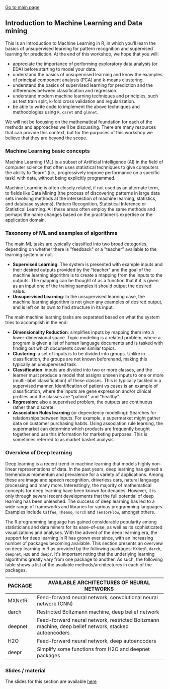 [Go to main page](../README.md)

## Introduction to Machine Learning and Data mining

This is an Introduction to Machine Learning in R, in which you'll learn the basics of unsupervised learning for pattern recognition and supervised learning for prediction. At the end of this workshop, we hope that you will:
- appreciate the importance of performing exploratory data analysis (or EDA) before starting to model your data.
- understand the basics of unsupervised learning and know the examples of principal component analysis (PCA) and k-means clustering.
- understand the basics of supervised learning for prediction and the differences between classification and regression.
- understand modern machine learning techniques and principles, such as test train split, k-fold cross validation and regularization.
- be able to write code to implement the above techniques and methodologies using `R`, `caret` and `glmnet`.

We will not be focusing on the mathematical foundation for each of the methods and approaches we'll be discussing. There are many resources that can provide this context, but for the purposes of this workshop we believe that they are beyond the scope.

### Machine Learning basic concepts

Machine Learning (ML) is a subset of Artificial Intelligence (AI) in the field of computer science that often uses statistical techniques to give computers the ability to “learn” (i.e., progressively improve performance on a specific task) with data, without being explicitly programmed.

Machine Learning is often closely related, if not used as an alternate term, to fields like Data Mining (the process of discovering patterns in large data sets involving methods at the intersection of machine learning, statistics, and database systems), Pattern Recognition, Statistical Inference or Statistical Learning. All these areas often employ the same methods and perhaps the name changes based on the practitioner’s expertise or the application domain.


### Taxonomy of ML and examples of algorithms

The main ML tasks are typically classified into two broad categories, depending on whether there is "feedback" or a "teacher" available to the learning system or not.

- **Supervised Learning**: The system is presented with example inputs and their desired outputs provided by the “teacher” and the goal of the machine learning algorithm is to create a mapping from the inputs to the outputs. The mapping can be thought of as a function that if it is given as an input one of the training samples it should output the desired value.
- **Unsupervised Learning**: In the unsupervised learning case, the machine learning algorithm is not given any examples of desired output, and is left on its own to find structure in its input.

The main machine learning tasks are separated based on what the system tries to accomplish in the end:
- **Dimensionality Reduction**: simplifies inputs by mapping them into a lower-dimensional space. Topic modeling is a related problem, where a program is given a list of human language documents and is tasked with finding out which documents cover similar topics.
- **Clustering**: a set of inputs is to be divided into groups. Unlike in classification, the groups
are not known beforehand, making this typically an unsupervised task.
- **Classification**: inputs are divided into two or more classes, and the learner must produce a model that assigns unseen inputs to one or more (multi-label classification) of these classes. This is typically tackled in a supervised manner. Identification of patient vs cases is an example of classification, where the inputs are gene expression and/or clinical profiles and the classes are "patient" and "healthy".
- **Regression**: also a supervised problem, the outputs are continuous rather than discrete.
- **Association Rules learning** (or dependency modelling): Searches for relationships between inputs. For example, a supermarket might gather data on customer purchasing habits. Using association rule learning, the supermarket can determine which products are frequently bought together and use this information for marketing purposes. This is sometimes referred to as market basket analysis.

### Overview of Deep learning

Deep learning is a recent trend in machine learning that models highly non-linear representations of data. In the past years, deep learning has gained a tremendous momentum and prevalence for a variety of applications. Among these are image and speech recognition, driverless cars, natural language processing and many more. Interestingly, the majority of mathematical concepts for deep learning have been known for decades. However, it is only through several recent developments that the full potential of deep learning has been unleashed. The success of deep learning has led to a wide range of frameworks and libraries for various programming languages. Examples include `Caffee`, `Theano`, `Torch` and `TensorFlow`, amongst others.

The R programming language has gained considerable popularity among statisticians and data miners for its ease-of-use, as well as its sophisticated visualizations and analyses. With the advent of the deep learning era, the support for deep learning in R has grown ever since, with an increasing number of packages becoming available. This section presents an overview on deep learning in R as provided by the following packages: `MXNetR`, `darch`, `deepnet`, `H2O` and `deepr`. It's important noting that the underlying learning algorithms greatly vary from one package to another. As such, the following table shows a list of the available methods/architectures in each of the packages.

| PACKAGE | AVAILABLE ARCHITECTURES OF NEURAL NETWORKS |
|---------|--------------------------------------------|
| MXNetR | Feed-forward neural network, convolutional neural network (CNN) |
| darch | Restricted Boltzmann machine, deep belief network |
| deepnet | Feed-forward neural network, restricted Boltzmann machine, deep belief network, stacked autoencoders |
| H2O | Feed-forward neural network, deep autoencoders |
| deepr | Simplify some functions from H2O and deepnet packages |

### Slides / material

The slides for this section are available [here](https://doi.org/10.6084/m9.figshare.9784190)
